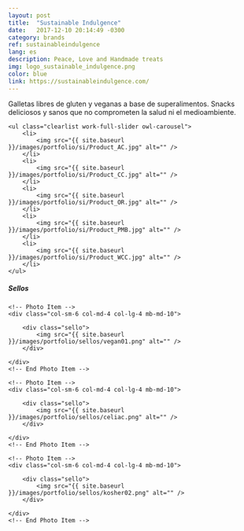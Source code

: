 ```yaml
---
layout: post
title:  "Sustainable Indulgence"
date:   2017-12-10 20:14:49 -0300
category: brands
ref: sustainableindulgence
lang: es
description: Peace, Love and Handmade treats
img: logo_sustainable_indulgence.png
color: blue
link: https://sustainableindulgence.com/
---
```


<!-- Intro Text -->
<div class="row mb-70 mb-xs-30">
    <div class="col-md-8 col-md-offset-2">
        <div class="section-text align-center mb-70 mb-xs-40">
             Galletas libres de gluten y veganas  a base de superalimentos. Snacks deliciosos y sanos que no comprometen la salud ni el medioambiente.
        </div>
    </div>
</div>
<!-- End Intro Text -->  


<!-- Work Gallery -->
<div class="work-full-media mb-80 mb-xs-40">

    <ul class="clearlist work-full-slider owl-carousel">
        <li>
            <img src="{{ site.baseurl }}/images/portfolio/si/Product_AC.jpg" alt="" />
        </li>
        <li>
            <img src="{{ site.baseurl }}/images/portfolio/si/Product_CC.jpg" alt="" />
        </li>
        <li>
            <img src="{{ site.baseurl }}/images/portfolio/si/Product_OR.jpg" alt="" />
        </li>
        <li>
            <img src="{{ site.baseurl }}/images/portfolio/si/Product_PMB.jpg" alt="" />
        </li>
        <li>
            <img src="{{ site.baseurl }}/images/portfolio/si/Product_WCC.jpg" alt="" />
        </li>
    </ul>

</div>
<!-- End Work Gallery -->

<!-- Sellos -->
<h5 class="font-alt mt-0 mb-20">Sellos</h5>
<div class="row multi-columns-row mb-30 mb-xs-10">

    <!-- Photo Item -->
    <div class="col-sm-6 col-md-4 col-lg-4 mb-md-10">

        <div class="sello">
            <img src="{{ site.baseurl }}/images/portfolio/sellos/vegan01.png" alt="" />
        </div>

    </div>
    <!-- End Photo Item -->

    <!-- Photo Item -->
    <div class="col-sm-6 col-md-4 col-lg-4 mb-md-10">

        <div class="sello">
            <img src="{{ site.baseurl }}/images/portfolio/sellos/celiac.png" alt="" />
        </div>

    </div>
    <!-- End Photo Item -->

    <!-- Photo Item -->
    <div class="col-sm-6 col-md-4 col-lg-4 mb-md-10">

        <div class="sello">
            <img src="{{ site.baseurl }}/images/portfolio/sellos/kosher02.png" alt="" />
        </div>

    </div>
    <!-- End Photo Item -->

</div>
<!-- End Sellos -->
